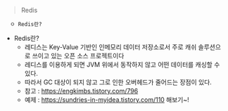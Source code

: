 > Redis
```
  ㅇ Redis란?
```
+ Redis란?
  + 레디스는 Key-Value 기반인 인메모리 데이터 저장소로서 주로 캐쉬 솔루션으로 쓰이고 있는 오픈 소스 프로젝트이다
  + 레디스를 이용하게 되면 JVM 위에서 동작하지 않고 어떤 데이터를 캐싱할 수 있다.
  + 따라서 GC 대상이 되지 않고 그로 인한 오버헤드가 줄어드는 장점이 있다.
  + 참고 :  https://engkimbs.tistory.com/796
  + 예제 : https://sundries-in-myidea.tistory.com/110 해보기~!
